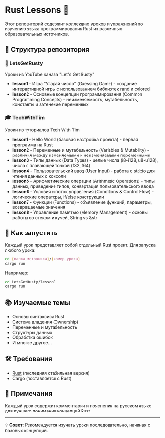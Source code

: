 # Rust Lessons 🦀

Этот репозиторий содержит коллекцию уроков и упражнений по изучению языка программирования Rust из различных образовательных источников.

## 📁 Структура репозитория

### 🎥 LetsGetRusty
Уроки из YouTube канала "Let's Get Rusty"
- **lesson1** - Игра "Угадай число" (Guessing Game) - создание интерактивной игры с использованием библиотек rand и colored
- **lesson2** - Основные концепции программирования (Common Programming Concepts) - неизменяемость, мутабельность, константы и затенение переменных

### 🎓 TechWithTim  
Уроки из туториалов Tech With Tim
- **lesson1** - Hello World (базовая настройка проекта) - первая программа на Rust
- **lesson2** - Переменные и мутабельность (Variables & Mutability) - различия между изменяемыми и неизменяемыми переменными
- **lesson3** - Типы данных (Data Types) - целые числа (i8-i128, u8-u128), числа с плавающей точкой (f32, f64)
- **lesson4** - Пользовательский ввод (User Input) - работа с std::io для чтения данных с консоли
- **lesson5** - Арифметические операции (Arithmetic Operations) - типы данных, приведение типов, конвертация пользовательского ввода
- **lesson6** - Условия и поток управления (Conditions & Control Flow) - логические операторы, if/else конструкции
- **lesson7** - Функции (Functions) - объявление функций, параметры, возвращаемые значения
- **lesson8** - Управление памятью (Memory Management) - основы работы со стеком и кучей, String vs &str

## 🚀 Как запустить

Каждый урок представляет собой отдельный Rust проект. Для запуска любого урока:

```bash
cd [папка_источника]/[номер_урока]
cargo run
```

Например:
```bash
cd LetsGetRusty/lesson1
cargo run
```

## 📚 Изучаемые темы

- Основы синтаксиса Rust
- Система владения (Ownership)
- Переменные и мутабельность
- Структуры данных
- Обработка ошибок
- И многое другое...

## 🛠️ Требования

- [Rust](https://rustup.rs/) (последняя стабильная версия)
- Cargo (поставляется с Rust)

## 📝 Примечания

Каждый урок содержит комментарии и пояснения на русском языке для лучшего понимания концепций Rust.

---

💡 **Совет**: Рекомендуется изучать уроки последовательно, начиная с базовых концепций.
